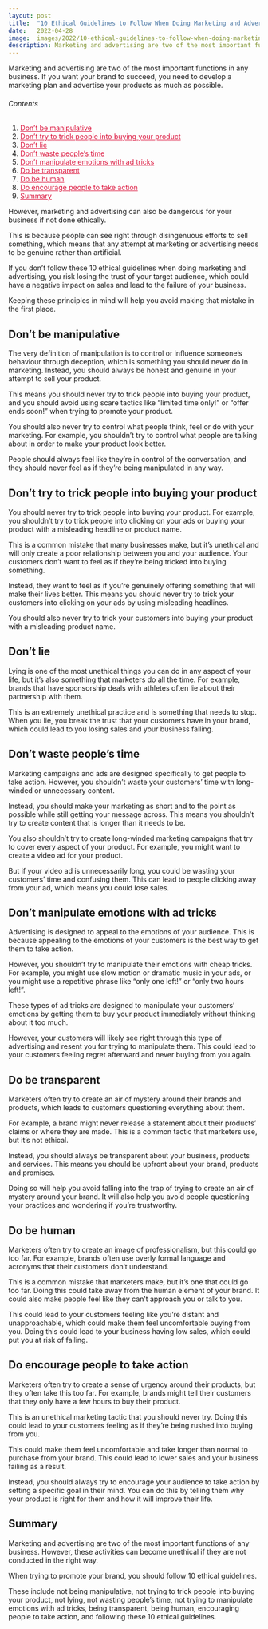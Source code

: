 ```yaml
---
layout: post
title:  "10 Ethical Guidelines to Follow When Doing Marketing and Advertising"
date:   2022-04-28
image:  images/2022/10-ethical-guidelines-to-follow-when-doing-marketing-and-advertising.jpg
description: Marketing and advertising are two of the most important functions in any business. If you want your brand to succeed, you need to develop a marketing plan and advertise your products as much as possible.
---
```



Marketing and advertising are two of the most important functions in any business. If you want your brand to succeed, you need to develop a marketing plan and advertise your products as much as possible.

<h6>Contents</h6>

<ol>
  <li><a href="#go1" style="color: #DC143C"> Don’t be manipulative </a></li>
  <li><a href="#go2" style="color: #DC143C"> Don’t try to trick people into buying your product </a></li>
  <li><a href="#go3" style="color: #DC143C"> Don’t lie </a></li>
  <li><a href="#go4" style="color: #DC143C"> Don’t waste people’s time </a></li>
  <li><a href="#go5" style="color: #DC143C"> Don’t manipulate emotions with ad tricks </a></li>
  <li><a href="#go6" style="color: #DC143C"> Do be transparent </a></li>
  <li><a href="#go7" style="color: #DC143C"> Do be human </a></li>
  <li><a href="#go8" style="color: #DC143C"> Do encourage people to take action </a></li>
  <li><a href="#go9" style="color: #DC143C"> Summary </a></li>
</ol> 

However, marketing and advertising can also be dangerous for your business if not done ethically.

This is because people can see right through disingenuous efforts to sell something, which means that any attempt at marketing or advertising needs to be genuine rather than artificial.

If you don’t follow these 10 ethical guidelines when doing marketing and advertising, you risk losing the trust of your target audience, which could have a negative impact on sales and lead to the failure of your business.

Keeping these principles in mind will help you avoid making that mistake in the first place.

<a id="go1"> </a>
## Don’t be manipulative

The very definition of manipulation is to control or influence someone’s behaviour through deception, which is something you should never do in marketing. Instead, you should always be honest and genuine in your attempt to sell your product.

This means you should never try to trick people into buying your product, and you should avoid using scare tactics like “limited time only!” or “offer ends soon!” when trying to promote your product.

You should also never try to control what people think, feel or do with your marketing. For example, you shouldn’t try to control what people are talking about in order to make your product look better.

People should always feel like they’re in control of the conversation, and they should never feel as if they’re being manipulated in any way.

<a id="go2"> </a>
## Don’t try to trick people into buying your product

You should never try to trick people into buying your product. For example, you shouldn’t try to trick people into clicking on your ads or buying your product with a misleading headline or product name.

This is a common mistake that many businesses make, but it’s unethical and will only create a poor relationship between you and your audience. Your customers don’t want to feel as if they’re being tricked into buying something.

Instead, they want to feel as if you’re genuinely offering something that will make their lives better. This means you should never try to trick your customers into clicking on your ads by using misleading headlines.

You should also never try to trick your customers into buying your product with a misleading product name.

<a id="go3"> </a>
## Don’t lie

Lying is one of the most unethical things you can do in any aspect of your life, but it’s also something that marketers do all the time. For example, brands that have sponsorship deals with athletes often lie about their partnership with them.

This is an extremely unethical practice and is something that needs to stop. When you lie, you break the trust that your customers have in your brand, which could lead to you losing sales and your business failing.

<a id="go4"> </a>
## Don’t waste people’s time

Marketing campaigns and ads are designed specifically to get people to take action. However, you shouldn’t waste your customers’ time with long-winded or unnecessary content.

Instead, you should make your marketing as short and to the point as possible while still getting your message across. This means you shouldn’t try to create content that is longer than it needs to be.

You also shouldn’t try to create long-winded marketing campaigns that try to cover every aspect of your product. For example, you might want to create a video ad for your product.

But if your video ad is unnecessarily long, you could be wasting your customers’ time and confusing them. This can lead to people clicking away from your ad, which means you could lose sales.

<a id="go5"> </a>
## Don’t manipulate emotions with ad tricks

Advertising is designed to appeal to the emotions of your audience. This is because appealing to the emotions of your customers is the best way to get them to take action.

However, you shouldn’t try to manipulate their emotions with cheap tricks. For example, you might use slow motion or dramatic music in your ads, or you might use a repetitive phrase like “only one left!” or “only two hours left!”.

These types of ad tricks are designed to manipulate your customers’ emotions by getting them to buy your product immediately without thinking about it too much.

However, your customers will likely see right through this type of advertising and resent you for trying to manipulate them. This could lead to your customers feeling regret afterward and never buying from you again.

<a id="go6"> </a>
## Do be transparent

Marketers often try to create an air of mystery around their brands and products, which leads to customers questioning everything about them.

For example, a brand might never release a statement about their products’ claims or where they are made. This is a common tactic that marketers use, but it’s not ethical.

Instead, you should always be transparent about your business, products and services. This means you should be upfront about your brand, products and promises.

Doing so will help you avoid falling into the trap of trying to create an air of mystery around your brand. It will also help you avoid people questioning your practices and wondering if you’re trustworthy.

<a id="go7"> </a>
## Do be human

Marketers often try to create an image of professionalism, but this could go too far. For example, brands often use overly formal language and acronyms that their customers don’t understand.

This is a common mistake that marketers make, but it’s one that could go too far. Doing this could take away from the human element of your brand. It could also make people feel like they can’t approach you or talk to you.

This could lead to your customers feeling like you’re distant and unapproachable, which could make them feel uncomfortable buying from you. Doing this could lead to your business having low sales, which could put you at risk of failing.

<a id="go8"> </a>
## Do encourage people to take action

Marketers often try to create a sense of urgency around their products, but they often take this too far. For example, brands might tell their customers that they only have a few hours to buy their product.

This is an unethical marketing tactic that you should never try. Doing this could lead to your customers feeling as if they’re being rushed into buying from you.

This could make them feel uncomfortable and take longer than normal to purchase from your brand. This could lead to lower sales and your business failing as a result.

Instead, you should always try to encourage your audience to take action by setting a specific goal in their mind. You can do this by telling them why your product is right for them and how it will improve their life.

<a id="go9"> </a>
## Summary

Marketing and advertising are two of the most important functions of any business. However, these activities can become unethical if they are not conducted in the right way.

When trying to promote your brand, you should follow 10 ethical guidelines.

These include not being manipulative, not trying to trick people into buying your product, not lying, not wasting people’s time, not trying to manipulate emotions with ad tricks, being transparent, being human, encouraging people to take action, and following these 10 ethical guidelines.

